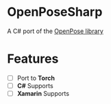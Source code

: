 # OpenPoseSharp
A C# port of the [OpenPose library](https://github.com/CMU-Perceptual-Computing-Lab/openpose)

# Features
- [ ] Port to **Torch**
- [ ] **C#** Supports
- [ ] **Xamarin** Supports
